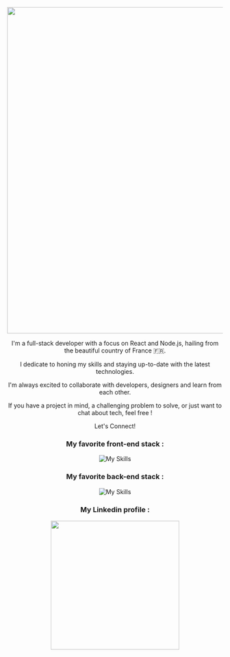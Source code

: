 <div align="center" width="760" >
  <img src="https://res.cloudinary.com/dmjffwvns/image/upload/v1685553901/banner-github_b61k7u.png" width="760" >
</div>
<div align="center" width="760" >
  <p>
    I'm a full-stack developer with a focus on React and Node.js, hailing from the beautiful country of France 🇫🇷. 
  </p>
  <p>
    I dedicate to honing my skills and staying up-to-date with the latest technologies.
  </p>
  <p>
    I'm always excited to collaborate with developers, designers and learn from each other.
  </p>
  <p>
    If you have a project in mind, a challenging problem to solve, or just want to chat about tech, feel free !
  </p>
  <p>
    Let's Connect!
  </p>
</div>
  



<div align="center" >
 
  <h3> My favorite front-end stack :</h3>

  ![My Skills](https://skillicons.dev/icons?i=js,html,css,sass,react,gatsby,redux)

  <h3> My favorite back-end stack : </h3>
  
  ![My Skills](https://skillicons.dev/icons?i=nodejs,express,sequelize,postgres)

  <h3> My Linkedin profile :  </h3>
  
  <a href="https://www.linkedin.com/in/jeremy-nourri">  
    <img src="https://res.cloudinary.com/dmjffwvns/image/upload/v1684360719/linkedin_badge_nzqan5.png" align="center" width="300">
  </a>

</div align="center">

